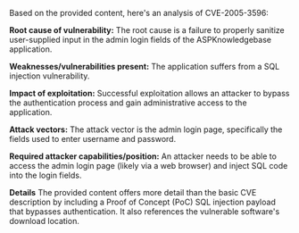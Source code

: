 Based on the provided content, here's an analysis of CVE-2005-3596:

**Root cause of vulnerability:**
The root cause is a failure to properly sanitize user-supplied input in the admin login fields of the ASPKnowledgebase application.

**Weaknesses/vulnerabilities present:**
The application suffers from a SQL injection vulnerability.

**Impact of exploitation:**
Successful exploitation allows an attacker to bypass the authentication process and gain administrative access to the application.

**Attack vectors:**
The attack vector is the admin login page, specifically the fields used to enter username and password.

**Required attacker capabilities/position:**
An attacker needs to be able to access the admin login page (likely via a web browser) and inject SQL code into the login fields.

**Details**
The provided content offers more detail than the basic CVE description by including a Proof of Concept (PoC) SQL injection payload that bypasses authentication. It also references the vulnerable software's download location.